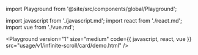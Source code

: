 import Playground from '@site/src/components/global/Playground';

import javascript from './javascript.md';
import react from './react.md';
import vue from './vue.md';

<Playground
  version="1"
  size="medium"
  code={{
    javascript,
    react,
    vue
  }}
  src="usage/v1/infinite-scroll/card/demo.html"
/>
